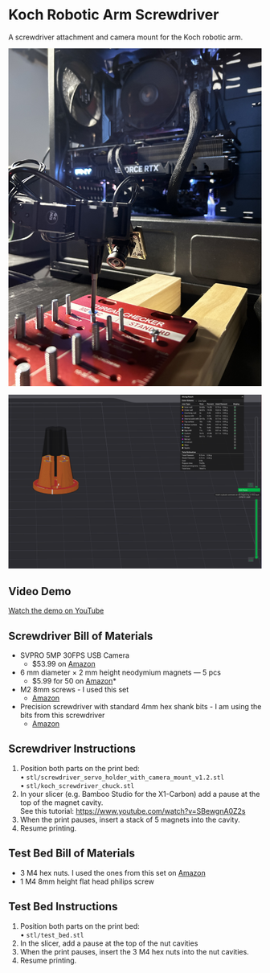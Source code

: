 # Koch Robotic Arm Screwdriver

A screwdriver attachment and camera mount for the Koch robotic arm.

![Screwdriver with camera](media/screwdriver_with_camera.jpg)

![Slicer pause point](media/slicer_pause_point.png)

## Video Demo
[Watch the demo on YouTube](https://www.youtube.com/shorts/0c0qmF34xng)

## Screwdriver Bill of Materials
* SVPRO 5MP 30FPS USB Camera 
    * $53.99 on [Amazon](https://www.amazon.com/dp/B0D8SS2KNZ?ref_=ppx_hzod_image_dt_b_fed_asin_title_0_0&th=1)
* 6 mm diameter × 2 mm height neodymium magnets — 5 pcs  
    * $5.99 for 50 on [Amazon](https://www.amazon.com/dp/B079FLRQJP?ref=ppx_yo2ov_dt_b_fed_asin_title&th=1)*
* M2 8mm screws - I used this set
    * [Amazon](https://a.co/d/1YjSOn4)
* Precision screwdriver with standard 4mm hex shank bits - I am using the bits from this screwdriver
    * [Amazon](https://a.co/d/cEVycXf)

## Screwdriver Instructions
1. Position both parts on the print bed:  
   • `stl/screwdriver_servo_holder_with_camera_mount_v1.2.stl`  
   • `stl/koch_screwdriver_chuck.stl`
2. In your slicer (e.g. Bamboo Studio for the X1-Carbon) add a pause at the top of the magnet cavity.  
   See this tutorial: https://www.youtube.com/watch?v=SBewgnA0Z2s
3. When the print pauses, insert a stack of 5 magnets into the cavity.
4. Resume printing.

## Test Bed Bill of Materials
- 3 M4 hex nuts. I used the ones from this set on [Amazon](https://www.amazon.com/dp/B0CNY3BSXX?ref_=ppx_hzod_title_dt_b_fed_asin_title_0_0)
- 1 M4 8mm height flat head philips screw

## Test Bed Instructions
1. Position both parts on the print bed:  
   • `stl/test_bed.stl`
2. In the slicer, add a pause at the top of the nut cavities
3. When the print pauses, insert the 3 M4 hex nuts into the nut cavities.
4. Resume printing.